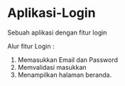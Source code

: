 # Aplikasi-Login
Sebuah aplikasi dengan fitur login

Alur fitur Login :
1. Memasukkan Email dan Password
2. Memvalidasi masukkan
3. Menampilkan halaman beranda.

